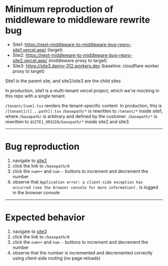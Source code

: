 # Minimum reproduction of middleware to middleware rewrite bug

- Site1: https://next-middleware-to-middleware-bug-repro-site1.vercel.app/ (target)
- Site2: https://next-middleware-to-middleware-bug-repro-site2.vercel.app/ (middleware proxy to target)
- Site3: https://site3.danny-312.workers.dev (baseline: cloudflare worker proxy to target)

Site1 is the parent site, and site2/site3 are the child sites

In production, site1 is a multi-tenant vercel project, which we're mocking in this repo with a single tenant.

`/tenant/[num].tsx` renders the tenant-specific content. In production, this is `/[tenant]/[[...path]].tsx`
`/basepath/*` is rewritten to `/tenant/*` inside site1, where `/basepath/` is arbitrary and defined by the customer.
`/basepath/*` is rewritten to `$SITE1_ORIGIN/basepath/*` inside site2 and site3.

---

# Bug reproduction

1. navigate to [site2](https://next-middleware-to-middleware-bug-repro-site2.vercel.app/)
2. click the link to `/basepath/0`
3. click the `num++` and `num--` buttons to increment and decrement the number
4. observe that `Application error: a client-side exception has occurred (see the browser console for more information).` is logged in the browser console

---

# Expected behavior

1. navigate to [site3](https://site3.danny-312.workers.dev/)
2. click the link to `/basepath/0`
3. click the `num++` and `num--` buttons to increment and decrement the number
4. observe that the number is incremented and decremented correctly using client-side routing (no page reloads)
